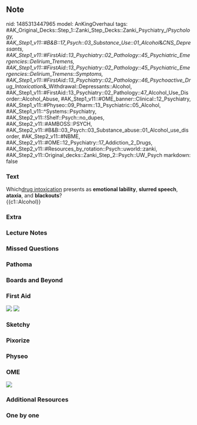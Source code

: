 ## Note
nid: 1485313447965
model: AnKingOverhaul
tags: #AK_Original_Decks::Step_1::Zanki_Step_Decks::Zanki_Psychiatry_/_Psychology, #AK_Step1_v11::#B&B::17_Psych::03_Substance_Use::01_Alcohol_&_CNS_Depressants, #AK_Step1_v11::#FirstAid::13_Psychiatry::02_Pathology::45_Psychiatric_Emergencies::Delirium_Tremens, #AK_Step1_v11::#FirstAid::13_Psychiatry::02_Pathology::45_Psychiatric_Emergencies::Delirium_Tremens::Symptoms, #AK_Step1_v11::#FirstAid::13_Psychiatry::02_Pathology::46_Psychoactive_Drug_Intoxication_&_Withdrawal::Depressants::Alcohol, #AK_Step1_v11::#FirstAid::13_Psychiatry::02_Pathology::47_Alcohol_Use_Disorder::Alcohol_Abuse, #AK_Step1_v11::#OME_banner::Clinical::12_Psychiatry, #AK_Step1_v11::#Physeo::09_Pharm::13_Psychiatric::05_Alcohol, #AK_Step1_v11::^Systems::Psychiatry, #AK_Step2_v11::!Shelf::Psych::no_dupes, #AK_Step2_v11::#AMBOSS::PSYCH, #AK_Step2_v11::#B&B::03_Psych::03_Substance_abuse::01_Alcohol_use_disorder, #AK_Step2_v11::#NBME, #AK_Step2_v11::#OME::12_Psychiatry::17_Addiction_2_Drugs, #AK_Step2_v11::#Resources_by_rotation::Psych::uworld::zanki, #AK_Step2_v11::Original_decks::Zanki_Step_2::Psych::UW_Psych
markdown: false

### Text
<div>
  Which<u>drug intoxication</u> presents as <b>emotional
  lability</b>, <b>slurred speech</b>, <b>ataxia</b>, and
  <b>blackouts</b>?
</div>
<div>
  {{c1::Alcohol}}
</div>

### Extra


### Lecture Notes


### Missed Questions


### Pathoma


### Boards and Beyond


### First Aid
<img src="tmp4Y2zwX.png"> <img src="tmpXGtqXi.png">

### Sketchy


### Pixorize


### Physeo


### OME
<div class="ome-widget">
  <a href=
  "https://onlinemeded.org/spa/psychiatry?ref=anki"><img src=
  "_OME_AnkiFlashcards_Topic_6.png"></a>
</div>

### Additional Resources


### One by one

